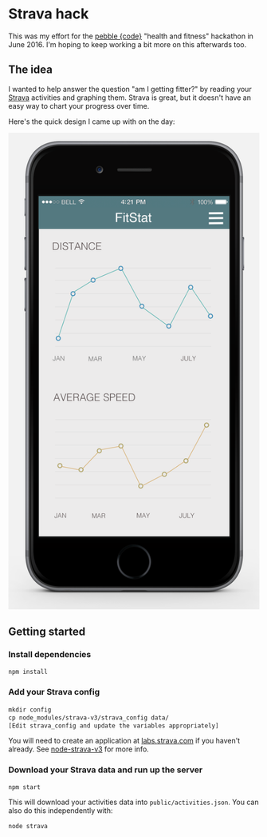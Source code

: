 # Strava hack

This was my effort for the [pebble {code}](http://pebblecode.com/) "health and fitness" hackathon in June 2016. 
I'm hoping to keep working a bit more on this afterwards too.

## The idea

I wanted to help answer the question "am I getting fitter?" by reading your [Strava](https://www.strava.com/) activities 
and graphing them. Strava is great, but it doesn't have an easy way to chart your progress over time.

Here's the quick design I came up with on the day:

![Design](docs/strava-hack-design.png?raw=true "Design") 


## Getting started

### Install dependencies

    npm install

### Add your Strava config

    mkdir config
    cp node_modules/strava-v3/strava_config data/
    [Edit strava_config and update the variables appropriately]

You will need to create an application at [labs.strava.com](http://labs.strava.com/developers/) if you haven't already.
See [node-strava-v3](https://github.com/UnbounDev/node-strava-v3) for more info.

### Download your Strava data and run up the server

    npm start

This will download your activities data into `public/activities.json`. You can also do this independently with:

    node strava
